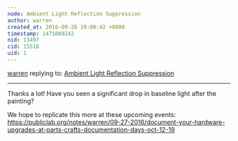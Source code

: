 ```yaml
---
node: Ambient Light Reflection Suppression
author: warren
created_at: 2016-09-28 19:00:42 +0000
timestamp: 1475089242
nid: 13497
cid: 15518
uid: 1
---
```




[warren](../profile/warren) replying to: [Ambient Light Reflection Suppression](../notes/stef/09-28-2016/ambient-light-reflection-suppression)

----
Thanks a lot! Have you seen a significant drop in baseline light after the painting? 

We hope to replicate this more at these upcoming events: https://publiclab.org/notes/warren/09-27-2016/document-your-hardware-upgrades-at-parts-crafts-documentation-days-oct-12-19